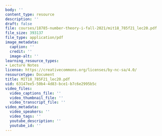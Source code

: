 ```yaml
---
body: ''
content_type: resource
description: ''
draft: false
file: courses/18785-number-theory-i-fall-2021/mit18_785f21_lec20.pdf
file_size: 393137
file_type: application/pdf
image_metadata:
  caption: ''
  credit: ''
  image-alt: ''
learning_resource_types:
- Lecture Notes
license: https://creativecommons.org/licenses/by-nc-sa/4.0/
resourcetype: Document
title: MIT18_785F21_lec20.pdf
uid: 63147ee5-50b4-4d83-bce1-b7c6e2995b5c
video_files:
  video_captions_file: ''
  video_thumbnail_file: ''
  video_transcript_file: ''
video_metadata:
  video_speakers: ''
  video_tags: ''
  youtube_description: ''
  youtube_id: ''
---
```

